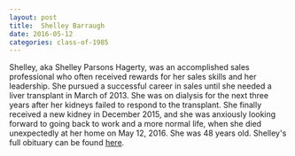 ```yaml
---
layout: post
title:  Shelley Barraugh
date: 2016-05-12
categories: class-of-1985
---
```


Shelley, aka Shelley Parsons Hagerty, was an accomplished sales professional who often received rewards for her sales skills and her leadership. She pursued a successful career in sales until she needed a liver transplant in March of 2013. She was on dialysis for the next three years after her kidneys failed to respond to the transplant. She finally received a new kidney in December 2015, and she was anxiously looking forward to going back to work and a more normal life, when she died unexpectedly at her home on May 12, 2016.  She was 48 years old.  Shelley's full obituary can be found [here](http://tinyurl.com/jftllbf).


